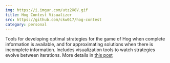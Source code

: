 ```yaml
---
img: https://i.imgur.com/utz2X8V.gif
title: Hog Contest Visualizer
src: https://github.com/ckw017/hog-contest
category: personal
---
```

Tools for developing optimal strategies for the game of Hog when complete information is available, and for approximating solutions when there is incomplete information. Includes visualization tools to watch strategies evolve between iterations. More details in [this post](/Hog-Contest)
